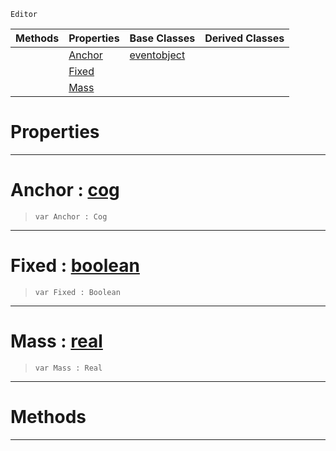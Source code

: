  `Editor`

|Methods|Properties|Base Classes|Derived Classes|
|---|---|---|---|
| |[ Anchor](https://github.com/zeroengineteam/ZeroDocs/blob/master/code_reference/class_reference/springpointproxy.markdown#anchor-zero-engine-docum)|[eventobject](https://github.com/zeroengineteam/ZeroDocs/blob/master/code_reference/class_reference/eventobject.markdown)| |
| |[ Fixed](https://github.com/zeroengineteam/ZeroDocs/blob/master/code_reference/class_reference/springpointproxy.markdown#fixed-zero-engine-docume)| | |
| |[ Mass](https://github.com/zeroengineteam/ZeroDocs/blob/master/code_reference/class_reference/springpointproxy.markdown#mass-zero-engine-documen)| | |


 #  Properties


---  
 #  Anchor : [cog](https://github.com/zeroengineteam/ZeroDocs/blob/master/code_reference/class_reference/cog.markdown)

> 
> ``` lang=cpp, name=Zilch
> var Anchor : Cog


---  
 #  Fixed : [boolean](https://github.com/zeroengineteam/ZeroDocs/blob/master/code_reference/zilch_base_types/boolean.markdown)

> 
> ``` lang=cpp, name=Zilch
> var Fixed : Boolean


---  
 #  Mass : [real](https://github.com/zeroengineteam/ZeroDocs/blob/master/code_reference/zilch_base_types/real.markdown)

> 
> ``` lang=cpp, name=Zilch
> var Mass : Real


---  
 #  Methods


---  
 

 